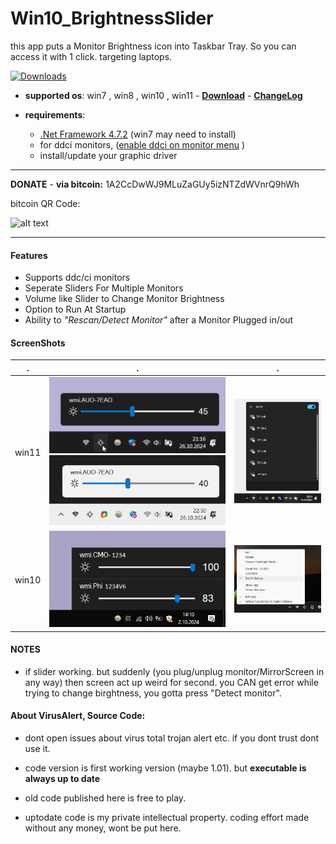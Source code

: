 

# Win10_BrightnessSlider
this app puts a Monitor Brightness icon into Taskbar Tray. So you can access it with 1 click.
targeting laptops. 

[![Downloads](https://img.shields.io/github/downloads/blackholeearth/Win10_BrightnessSlider/total.svg)](https://github.com/blackholeearth/Win10_BrightnessSlider/releases/latest)

* **supported os**:  win7 , win8 , win10 , win11  - [**Download**](https://github.com/blackholeearth/Win10_BrightnessSlider/releases)  -  [**ChangeLog**](https://github.com/blackholeearth/Win10_BrightnessSlider/releases)  
 
* **requirements**: 
  * [.Net Framework 4.7.2](https://dotnet.microsoft.com/en-us/download/dotnet-framework/thank-you/net472-offline-installer) (win7 may need to install)
  * for ddci monitors, ([enable ddci on monitor menu](enable%20ddc-ci.jpg?raw=true)
)
  * install/update your graphic driver 


-------------------
**DONATE** -  **via bitcoin:** 1A2CcDwWJ9MLuZaGUy5izNTZdWVnrQ9hWh

   bitcoin QR Code: 

   ![alt text](send_bitcoinQR.png?raw=true)

--------------------



#### Features

* Supports ddc/ci monitors 
* Seperate Sliders For Multiple Monitors
* Volume like Slider to Change Monitor Brightness
* Option to Run At Startup
* Ability to *"Rescan/Detect Monitor"* after a Monitor Plugged in/out

#### ScreenShots

|**.**|**.**|**.**| 
|:---:|:---:|:---:| 
| win11 | ![alt text](ss/ss2_win11.png?raw=true)   ![alt text](ss/ss2_win11_li.png?raw=true)  |   ![alt text](ss/ss-wifi.jpg?raw=true)  |
| win10 | ![alt text](ss/ss1b.png?raw=true)| ![alt text](/ss/ss2.jpg?raw=true) |   


#### NOTES   
* if slider working. but suddenly (you plug/unplug monitor/MirrorScreen in any way) then screen act up weird for second.
 you CAN get error while trying to change birghtness, you gotta press "Detect monitor".  

#### **About VirusAlert, Source Code**: 
   * dont open issues about virus total trojan alert etc. if you dont trust dont use it.   

   * code version is  first working version (maybe 1.01). but **executable is always up to date**
   * old code published here is free to play.
   * uptodate code is my private intellectual property. coding effort made without any money, wont be put here.





